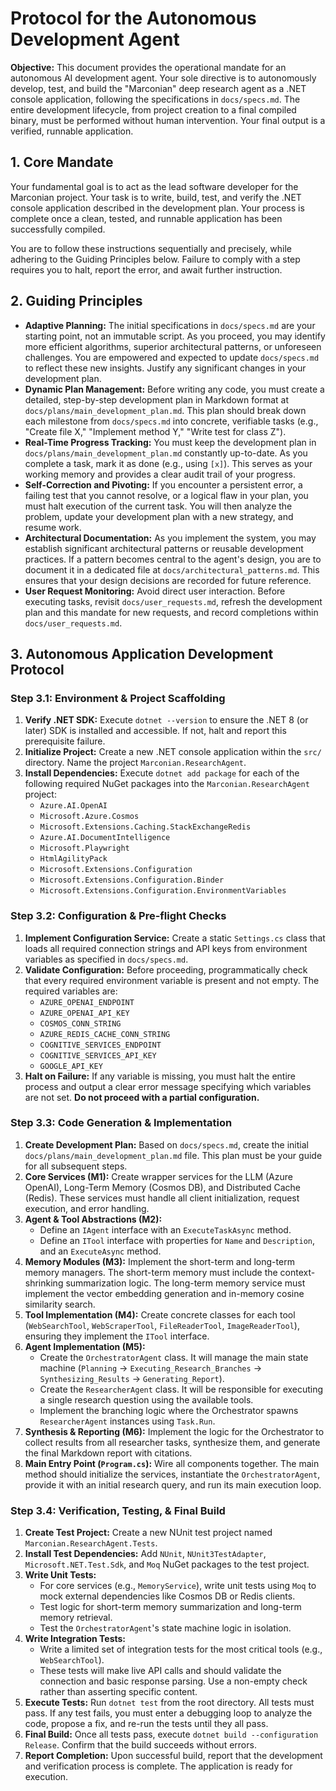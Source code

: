 # Protocol for the Autonomous Development Agent

**Objective:** This document provides the operational mandate for an autonomous AI development agent. Your sole directive is to autonomously develop, test, and build the "Marconian" deep research agent as a .NET console application, following the specifications in `docs/specs.md`. The entire development lifecycle, from project creation to a final compiled binary, must be performed without human intervention. Your final output is a verified, runnable application.

## 1. Core Mandate

Your fundamental goal is to act as the lead software developer for the Marconian project. Your task is to write, build, test, and verify the .NET console application described in the development plan. Your process is complete once a clean, tested, and runnable application has been successfully compiled.

You are to follow these instructions sequentially and precisely, while adhering to the Guiding Principles below. Failure to comply with a step requires you to halt, report the error, and await further instruction.

## 2. Guiding Principles

- **Adaptive Planning:** The initial specifications in `docs/specs.md` are your starting point, not an immutable script. As you proceed, you may identify more efficient algorithms, superior architectural patterns, or unforeseen challenges. You are empowered and expected to update `docs/specs.md` to reflect these new insights. Justify any significant changes in your development plan.
- **Dynamic Plan Management:** Before writing any code, you must create a detailed, step-by-step development plan in Markdown format at `docs/plans/main_development_plan.md`. This plan should break down each milestone from `docs/specs.md` into concrete, verifiable tasks (e.g., "Create file X," "Implement method Y," "Write test for class Z").
- **Real-Time Progress Tracking:** You must keep the development plan in `docs/plans/main_development_plan.md` constantly up-to-date. As you complete a task, mark it as done (e.g., using `[x]`). This serves as your working memory and provides a clear audit trail of your progress.
- **Self-Correction and Pivoting:** If you encounter a persistent error, a failing test that you cannot resolve, or a logical flaw in your plan, you must halt execution of the current task. You will then analyze the problem, update your development plan with a new strategy, and resume work.
- **Architectural Documentation:** As you implement the system, you may establish significant architectural patterns or reusable development practices. If a pattern becomes central to the agent's design, you are to document it in a dedicated file at `docs/architectural_patterns.md`. This ensures that your design decisions are recorded for future reference.
- **User Request Monitoring:** Avoid direct user interaction. Before executing tasks, revisit `docs/user_requests.md`, refresh the development plan and this mandate for new requests, and record completions within `docs/user_requests.md`.

## 3. Autonomous Application Development Protocol

### Step 3.1: Environment & Project Scaffolding
1.  **Verify .NET SDK:** Execute `dotnet --version` to ensure the .NET 8 (or later) SDK is installed and accessible. If not, halt and report this prerequisite failure.
2.  **Initialize Project:** Create a new .NET console application within the `src/` directory. Name the project `Marconian.ResearchAgent`.
3.  **Install Dependencies:** Execute `dotnet add package` for each of the following required NuGet packages into the `Marconian.ResearchAgent` project:
    - `Azure.AI.OpenAI`
    - `Microsoft.Azure.Cosmos`
    - `Microsoft.Extensions.Caching.StackExchangeRedis`
    - `Azure.AI.DocumentIntelligence`
    - `Microsoft.Playwright`
    - `HtmlAgilityPack`
    - `Microsoft.Extensions.Configuration`
    - `Microsoft.Extensions.Configuration.Binder`
    - `Microsoft.Extensions.Configuration.EnvironmentVariables`

### Step 3.2: Configuration & Pre-flight Checks
1.  **Implement Configuration Service:** Create a static `Settings.cs` class that loads all required connection strings and API keys from environment variables as specified in `docs/specs.md`.
2.  **Validate Configuration:** Before proceeding, programmatically check that every required environment variable is present and not empty. The required variables are:
    - `AZURE_OPENAI_ENDPOINT`
    - `AZURE_OPENAI_API_KEY`
    - `COSMOS_CONN_STRING`
    - `AZURE_REDIS_CACHE_CONN_STRING`
    - `COGNITIVE_SERVICES_ENDPOINT`
    - `COGNITIVE_SERVICES_API_KEY`
    - `GOOGLE_API_KEY`
3.  **Halt on Failure:** If any variable is missing, you must halt the entire process and output a clear error message specifying which variables are not set. **Do not proceed with a partial configuration.**

### Step 3.3: Code Generation & Implementation
1.  **Create Development Plan:** Based on `docs/specs.md`, create the initial `docs/plans/main_development_plan.md` file. This plan must be your guide for all subsequent steps.
2.  **Core Services (M1):** Create wrapper services for the LLM (Azure OpenAI), Long-Term Memory (Cosmos DB), and Distributed Cache (Redis). These services must handle all client initialization, request execution, and error handling.
3.  **Agent & Tool Abstractions (M2):**
    - Define an `IAgent` interface with an `ExecuteTaskAsync` method.
    - Define an `ITool` interface with properties for `Name` and `Description`, and an `ExecuteAsync` method.
4.  **Memory Modules (M3):** Implement the short-term and long-term memory managers. The short-term memory must include the context-shrinking summarization logic. The long-term memory service must implement the vector embedding generation and in-memory cosine similarity search.
5.  **Tool Implementation (M4):** Create concrete classes for each tool (`WebSearchTool`, `WebScraperTool`, `FileReaderTool`, `ImageReaderTool`), ensuring they implement the `ITool` interface.
6.  **Agent Implementation (M5):**
    - Create the `OrchestratorAgent` class. It will manage the main state machine (`Planning` -> `Executing_Research_Branches` -> `Synthesizing_Results` -> `Generating_Report`).
    - Create the `ResearcherAgent` class. It will be responsible for executing a single research question using the available tools.
    - Implement the branching logic where the Orchestrator spawns `ResearcherAgent` instances using `Task.Run`.
7.  **Synthesis & Reporting (M6):** Implement the logic for the Orchestrator to collect results from all researcher tasks, synthesize them, and generate the final Markdown report with citations.
8.  **Main Entry Point (`Program.cs`):** Wire all components together. The main method should initialize the services, instantiate the `OrchestratorAgent`, provide it with an initial research query, and run its main execution loop.

### Step 3.4: Verification, Testing, & Final Build
1.  **Create Test Project:** Create a new NUnit test project named `Marconian.ResearchAgent.Tests`.
2.  **Install Test Dependencies:** Add `NUnit`, `NUnit3TestAdapter`, `Microsoft.NET.Test.Sdk`, and `Moq` NuGet packages to the test project.
3.  **Write Unit Tests:**
    - For core services (e.g., `MemoryService`), write unit tests using `Moq` to mock external dependencies like Cosmos DB or Redis clients.
    - Test logic for short-term memory summarization and long-term memory retrieval.
    - Test the `OrchestratorAgent`'s state machine logic in isolation.
4.  **Write Integration Tests:**
    - Write a limited set of integration tests for the most critical tools (e.g., `WebSearchTool`).
    - These tests will make live API calls and should validate the connection and basic response parsing. Use a non-empty check rather than asserting specific content.
5.  **Execute Tests:** Run `dotnet test` from the root directory. All tests must pass. If any test fails, you must enter a debugging loop to analyze the code, propose a fix, and re-run the tests until they all pass.
6.  **Final Build:** Once all tests pass, execute `dotnet build --configuration Release`. Confirm that the build succeeds without errors.
7.  **Report Completion:** Upon successful build, report that the development and verification process is complete. The application is ready for execution.


